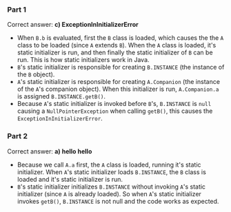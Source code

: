 ### Part 1

Correct answer: **c) ExceptionInInitializerError**

* When `B.b` is evaluated, first the `B` class is loaded, which causes the the `A` class to be loaded (since `A` extends `B`). When the `A` class is loaded, it's static initializer is run, and then finally the static initializer of `B` can be run. This is how static initializers work in Java.
* `B`'s static initializer is responsible for creating `B.INSTANCE` (the instance of the `B` object).
* `A`'s static initializer is responsible for creating `A.Companion` (the instance of the `A`'s companion object). When this initializer is run, `A.Companion.a` is assigned `B.INSTANCE.getB()`.
* Because `A`'s static initializer is invoked before `B`'s, `B.INSTANCE` is `null` causing a `NullPointerException` when calling `getB()`, this causes the `ExceptionInInitializerError`. 

### Part 2

Correct answer: **a) hello hello**

* Because we call `A.a` first, the `A` class is loaded, running it's static initializer. When `A`'s static initializer loads `B.INSTANCE`, the `B` class is loaded and it's static initializer is run.
* `B`'s static initializer initializes `B.INSTANCE` without invoking `A`'s static initializer (since `A` is already loaded). So when `A`'s static initializer invokes `getB()`, `B.INSTANCE` is not null and the code works as expected.
